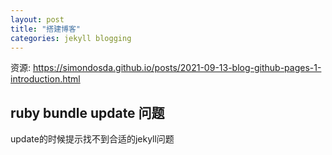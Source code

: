 ```yaml
---
layout: post
title: "搭建博客"
categories: jekyll blogging
---
```


资源: https://simondosda.github.io/posts/2021-09-13-blog-github-pages-1-introduction.html
## ruby bundle update 问题
update的时候提示找不到合适的jekyll问题